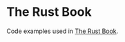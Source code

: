 # The Rust Book
 Code examples used in <a href='https://doc.rust-lang.org/book/title-page.html' target='_blank'>The Rust Book</a>.
